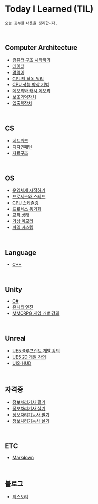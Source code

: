 ﻿# **Today I Learned (TIL)**
    오늘 공부한 내용을 정리합니다.

<br>
    
## **Computer Architecture**
- [컴퓨터 구조 시작하기](Computer%20Architecture/01.%20%EC%BB%B4%ED%93%A8%ED%84%B0%20%EA%B5%AC%EC%A1%B0%20%EC%8B%9C%EC%9E%91%ED%95%98%EA%B8%B0.md)
- [데이터](Computer%20Architecture/02.%20%EB%8D%B0%EC%9D%B4%ED%84%B0.md)
- [명령어](/Computer%20Architecture/03.%20명령어.md)
- [CPU의 작동 원리](/Computer%20Architecture/04.%20CPU의%20작동%20원리.md)
- [CPU 성능 향상 기법](/Computer%20Architecture/05.%20CPU%20성능%20향상%20기법.md)
- [메모리와 캐시 메모리](/Computer%20Architecture/06.%20메모리와%20캐시%20메모리.md)
- [보조기억장치](/Computer%20Architecture/07.%20보조기억장치.md)
- [입출력장치](/Computer%20Architecture/08.%20입출력장치.md)

<br>

## **CS**
- [네트워크](CS/%EB%84%A4%ED%8A%B8%EC%9B%8C%ED%81%AC.md)
- [디자인패턴](CS/디자인패턴.md)
- [자료구조](CS/%EC%9E%90%EB%A3%8C%EA%B5%AC%EC%A1%B0.md)

<br>

## **OS**
- [운영체제 시작하기](/OS/01.%20운영체제%20시작하기.md)
- [프로세스와 스레드](/OS/02.%20프로세스와%20스레드.md)
- [CPU 스케줄링](/OS/03.%20CPU%20스케줄링.md)
- [프로세스 동기화](/OS/04.%20프로세스%20동기화.md)
- [교착 상태](/OS/05.%20교착%20상태.md)
- [가상 메모리](/OS/06.%20가상%20메모리.md)
- [파일 시스템](/OS/07.%20파일%20시스템.md)

<br>

## **Language**
- [C++](/Language/C++/환경%20설정과%20기본%20CS.md)

<br>

## **Unity**
- [C#](Unity/C#.md)
- [유니티 엔진](Unity/유니티%20엔진.md)
- [MMORPG 게임 개발 강의](/Unity/MMORPG%20게임%20개발%20강의/Part1.%20C#%20기초%20프로그래밍%20입문.md)

<br>

## **Unreal**
- [UE5 블루프린트 개발 강의](/Unreal/입문자를%20위한%20UE5/Part%201.언리얼%20엔진%20블루프린트.md)
- [UE5 2D 개발 강의](/Unreal/입문자를%20위한%20UE5/Part%202.%20언리얼%20엔진%202D%20게임%20개발%20입문.md)
- [UI와 HUD](/Unreal/UI와%20HUD.md)

<br>

## **자격증**
- [정보처리기사 필기](자격증/정보처리기사%20필기.md)
- [정보처리기사 실기](자격증/정보처리기사%20실기.md)
- [정보처리기능사 필기](자격증/정보처리기능사%20필기.md)
- [정보처리기능사 실기](자격증/정보처리기능사%20실기.md)

<br>

## **ETC**
- [Markdown](ETC/Markdown.md)

<br>

## 블로그
- [티스토리](https://suldangoo.tistory.com/)
